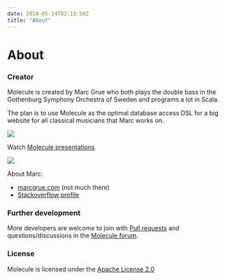 ```yaml
---
date: 2014-05-14T02:13:50Z
title: "About"
---
```


# About


### Creator

Molecule is created by Marc Grue who both plays the double bass in the Gothenburg Symphony Orchestra of Sweden and 
programs a lot in Scala.

The plan is to use
Molecule as the optimal database access DSL for a big website for all classical musicians that Marc works on.

![](/img/about/mg.jpg)


Watch [Molecule presentations](/resources/videos/2017-04-25_marc_grue/)
    
[![](/img/presentation.jpg)](/resources/videos/2017-04-25_marc_grue/)


About Marc:

- [marcgrue.com](http://marcgrue.com) (not much there)
- [Stackoverflow profile](https://stackoverflow.com/users/1211032/marc-grue)


### Further development

More developers are welcome to join with [Pull requests](https://github.com/scalamolecule/molecule/pulls) and 
questions/discussions in the [Molecule forum](https://groups.google.com/forum/#!forum/molecule-dsl).

### License
Molecule is licensed under the [Apache License 2.0](http://en.wikipedia.org/wiki/Apache_license)
